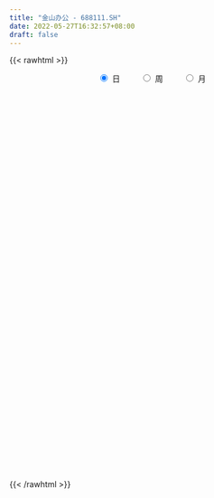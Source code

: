 ```yaml
---
title: "金山办公 - 688111.SH"
date: 2022-05-27T16:32:57+08:00
draft: false
---
```

{{< rawhtml >}}
    <div style="text-align: center">
        <label style="padding: 1rem;"><input style="margin-right: .5rem" type="radio" name="period" value="D" checked onclick="period_change(this)">日</label>
        <label style="padding: 1rem;"><input style="margin-right: .5rem" type="radio" name="period" value="W" onclick="period_change(this)">周</label>
        <label style="padding: 1rem;"><input style="margin-right: .5rem" type="radio" name="period" value="M" onclick="period_change(this)">月</label>
    </div>
    <div id="chart" style="height: 700px;"></div> 
    <script type="text/javascript">
        const D_v = [13429.8,19126.61,13803.25,16556.1,10208.04,22716.19,23505.66,15291.87,13075.2,18628.15,23245.01,15264.25,12304.57,15615.82,11984.93,20586.53,24241.53,28901.91,42460.3,29616.5,35469.53,22207.54,19782.24,21250.13,16051.28,18572.17,31884.32,21395.61,18666.05,21282.85,20013.17,27711.17,27688.59,17429.66,17035.7,17611.75,28521.31,20204.85,24873.17,22128.38,18269.69,18162.62,15265.45,15483.4,16609.66,20930.9,19648.01,38809.26,41482.04,29971.38,32008.23,43292.09,34035.85,30303.85,33491.97,26224.95,24461.0,13867.52,25016.03,15463.2,15391.61,20707.44,13097.91,14323.61,11734.02,15232.7,13716.23,16704.73,14997.06,15166.8,91347.08,55786.96,48379.52,56106.24,49953.2,37602.16,33408.56,25108.27,47202.66,24552.39,15593.96,33732.36,21250.15,19429.32,25225.72,14450.06,27296.82,29634.49,19393.09,30840.52,34089.86,26727.45,17178.53,19980.3,20963.14,20829.11,24604.06,16371.12,21012.02,14489.13,17742.19,19489.85,14338.1,16047.96,12530.02,17326.06,22618.23,18113.11,12798.15,16710.73,46110.8,29059.15,20646.76,17590.26,18637.92,14956.5,19454.44,13447.77,16461.8,14372.38,13558.51,13717.44,9917.53,11726.32,14356.82,9288.01,28246.35,17360.97,10393.05,14860.59,9421.65,13102.9,16880.59,14304.94,14191.61,22705.79,18860.69,12409.72,17066.88,32825.78,29911.46,23269.57,24558.64,15695.8,12104.71,15634.22,19593.15,12192.87,15232.07,29667.21,15563.62,15089.61,13615.42,15763.17,13725.35,16051.15,17234.07,23368.4,26298.58,26908.72,40827.15,27470.0,19452.54,15281.07,25329.96,49006.42,53817.63,18328.11,15156.49,17462.19,16554.75,23883.17,21307.47,16520.35,16993.93,16303.53,12946.59,33546.7,51844.99,37165.77,17128.2,16236.48,13455.73,10271.89,9001.88,17252.96,21053.05,15722.1,24240.18,14879.9,44206.47,35306.75,18763.85,36619.98,32653.58,30099.41,28485.38,31145.14,27459.06,20780.14,16650.2,18898.73,23913.47,25418.41,14871.28,23175.26,15268.58,13956.4,20886.17,13129.41,16453.34,17796.06,19980.6,14342.41,10524.82,14346.5,9537.0,9806.14,12996.19,14299.62,8750.46,16752.49,10854.97,11401.13,10498.99,13346.06,12899.04,13191.54,21686.66,17066.12,17119.86,16295.05,36692.54,37132.04,39779.09,23992.75,29146.5,30058.48,16563.99,12240.48,11131.54,17103.95,13007.81,15680.84,13267.17,8223.87,15200.04,11773.32,17205.67,14531.66]
const D_histogram = [0.0,0.8498470655,1.3226958711,1.2122057824,0.9409427485,2.1905630129,2.019017415,1.9988234278,1.081786435,1.4945414371,2.5018557376,2.331161884,1.3552955048,0.344901004,-0.0275508436,0.266957931,1.5854564749,2.0875079844,2.9372234775,3.0669465277,1.0052510058,-0.0774003253,-1.0797308965,-1.0843444467,-1.4354928415,-2.2222514389,-3.5136407064,-3.1816313196,-2.8356266158,-1.9195254319,-1.3002654327,0.4122393748,-0.407106593,-0.8565282288,-1.5064685719,-1.5959046372,-0.47734159,-0.7533792325,-0.2694646121,0.54200944,0.1527909134,0.3875586569,0.3547421441,0.4724604852,0.4388031056,0.175571238,-0.4547330455,-2.4441994551,-5.2729968226,-7.4678392662,-9.2559935741,-10.103324224,-8.8676982126,-7.0401036956,-4.3107164292,-2.4339937431,-1.4007586641,-0.3112207705,1.4249567202,2.8412984279,2.8533552397,2.5555458219,2.1184626893,1.5326720417,0.9362127815,-0.1357498821,-0.5385545852,-1.087227546,-0.2829857837,0.5645712472,-2.7274461585,-5.6396060682,-7.7615061593,-8.8165366016,-8.9684837615,-8.9514427252,-8.3409100584,-7.3491296261,-5.1818795296,-3.3755874161,-2.0281574712,-1.3612322048,-0.1167152243,0.4391174166,1.6454483788,2.5578187207,3.4892124081,3.3518611446,2.8831693829,3.830590907,4.4408579413,5.3999439286,5.7163174154,6.1668747306,7.1433745185,7.5635732473,6.2806724086,5.0656308652,3.6374721271,2.7401107686,2.7657089084,2.0851504577,2.4600592013,2.9936553937,3.1626491487,2.6062603947,1.6006374321,0.953316198,0.3454735907,0.5928513337,2.8418132522,4.433284825,4.6465880193,4.1256661069,3.4537206812,2.7310045614,2.875569411,2.6090201992,1.5802356481,0.9545870301,0.5747196379,0.6187056189,0.2308130687,0.2394336113,-0.4837881379,-1.0969425181,-1.7641914404,-1.9748110347,-2.3555627615,-2.0341257338,-1.8355181498,-1.9102829949,-1.6177241786,-1.5485780615,-1.9006492091,-2.4239925211,-2.8538287256,-2.9537164036,-2.5581935339,-1.1624238992,-0.5164899734,-0.604708094,-0.4392612296,-0.7126541277,-0.6193704307,-0.9700418127,-1.3659648487,-1.2461728081,-1.0813150081,-0.0377511808,0.6879230524,1.4488381546,1.856677823,1.8955093217,1.9828689561,2.0940988965,1.641134983,1.4231014974,0.1483640491,-0.7078530403,0.4319402288,1.1352773457,1.1160447237,0.6461938166,-0.2908945865,0.5137734012,1.6990314069,2.1098909837,2.3867817192,2.0185490358,1.9379650419,0.9385408347,0.0595988093,-1.071201751,-1.9598067159,-2.4522300063,-2.7616025249,-3.5525127466,-4.8010936704,-5.259783741,-5.3469792475,-4.6096571905,-3.9840407063,-3.295067347,-2.4652615756,-2.0741068763,-1.8242260141,-1.0148888305,-1.1001480641,-0.7769416664,-0.3012893585,-0.4627873376,-0.7037726968,-1.2525310329,-1.7781472513,-2.1349114979,-2.0557455305,-1.8796055752,-1.1655806439,-0.1428309818,0.5018311356,0.6844197836,1.2092147844,2.1630678984,2.3197483438,2.2278319061,1.9556727408,1.9167781636,2.017305031,1.8283993611,1.2914788384,0.5489068254,0.8229549597,1.1392350678,1.1874420482,1.2175651249,0.9617188128,0.8170354964,0.3286523616,0.4427405877,0.4574839808,0.9169051834,1.0476043454,1.3973898979,1.2982443958,1.297073736,0.9696665706,0.3904095115,-0.7681237138,-1.4030479541,-1.1740825615,-1.3459187017,0.5675304652,2.0519877189,3.2664659854,3.3324658755,3.6456743883,4.0706570344,4.3274551308,4.0612160476,3.5106488926,3.3496479505,3.3077063412,3.0628598139,2.8079824212,2.312752458,1.2989907107,0.7939079125,0.3396935073,-0.2115829016]
const D_fast = [0.0,1.0623088319,1.8658316053,2.0583929621,2.0223656153,3.8196266329,4.1528353888,4.6323472586,3.9857568745,4.7721472359,6.4049254708,6.8170220882,6.1799795852,5.2558103354,4.8764707769,5.2377190342,6.9525816969,7.9765102025,9.560531565,10.4569912471,8.6466084767,7.5446070643,6.2723437689,5.996644107,5.2866225018,3.9443010447,1.7745016006,1.3111031575,0.9482012074,1.3844210333,1.6786146743,3.4941793255,2.5730567095,1.9095030165,0.8829455304,0.3945333058,1.3937609555,0.9293785049,1.3459269723,2.2929033844,1.9418825861,2.2735399938,2.3294090171,2.5652424795,2.6412858762,2.4219468181,1.6779592732,-0.9225570001,-5.0696035732,-9.1314058334,-13.2335585348,-16.6067202407,-17.5880187824,-17.5204501894,-15.8687420303,-14.60051778,-13.917472367,-12.905739666,-10.8133229952,-8.6866566806,-7.9612610588,-7.6201840211,-7.5276514814,-7.7302741186,-8.0926801834,-9.1985803175,-9.7360236669,-10.5565035142,-9.8230081978,-8.8343083551,-12.8081873005,-17.1302487272,-21.1925253581,-24.4516899509,-26.8457580512,-29.0665776961,-30.5412725439,-31.3867745182,-30.5149943041,-29.5525990446,-28.7122084675,-28.3855912522,-27.1702530779,-26.5046410828,-24.8869480259,-23.3351230038,-21.5314262144,-20.8308121917,-20.5787116077,-18.6736423569,-16.9531608372,-14.6440888678,-12.8986360272,-10.9063600292,-8.1440166117,-5.8329245711,-5.5456573077,-5.4942911348,-6.0130818411,-6.2254155075,-5.5083901405,-5.6676609768,-4.6777374329,-3.3957273921,-2.4360713499,-2.3408950052,-2.9463586098,-3.3553507944,-3.8768250041,-3.4812344276,-0.5218191961,2.177973583,3.5529237821,4.0634183965,4.2549031411,4.2149381616,5.0783953639,5.464101202,4.8303755629,4.4433737025,4.2071862198,4.4058486054,4.0756593224,4.1441382679,3.2999694842,2.4125794744,1.3042826921,0.5999603391,-0.3696820781,-0.5567764838,-0.8170484372,-1.3693840311,-1.4812562595,-1.7992546577,-2.6264881076,-3.7558295499,-4.8991229358,-5.7374397147,-5.9814652284,-4.8763015685,-4.3594901362,-4.5988852802,-4.5432537232,-4.9948101532,-5.0563690639,-5.6495508991,-6.3869651473,-6.5787163086,-6.6841872606,-5.6500612286,-4.7524062322,-3.6292815914,-2.7572724672,-2.2445636381,-1.6614867647,-1.0267321002,-1.0694122679,-0.9316703791,-2.1693168152,-3.2024971647,-1.9547188384,-0.9675623851,-0.7077838261,-1.0160862791,-2.0258983288,-1.0927869907,0.5172288666,1.4555611894,2.3291473547,2.4655519302,2.8694591968,2.1046701983,1.2406278752,-0.1579731229,-1.5365297667,-2.6420105587,-3.6417837085,-5.3208221169,-7.7696764583,-9.5433124642,-10.9672527826,-11.3823450231,-11.7527387156,-11.887532193,-11.6740418155,-11.8014138353,-12.0075894766,-11.4519745006,-11.8122707503,-11.6832997692,-11.2829698009,-11.5601646143,-11.9770931478,-12.8389842421,-13.8091372733,-14.6996293944,-15.1343998096,-15.4281612481,-15.0055314778,-14.0184895611,-13.2483696599,-12.8946760659,-12.067577369,-10.5729572804,-9.836339749,-9.3712982103,-9.1545391903,-8.7142392266,-8.1093861015,-7.8411919311,-8.0552427442,-8.6605880509,-8.1808011766,-7.5797123016,-7.2346448092,-6.9001304512,-6.9155470601,-6.8559715024,-7.2621915469,-7.0374181738,-6.9083037854,-6.2196562871,-5.8270560386,-5.1279230116,-4.9025074149,-4.5794096406,-4.6644001634,-5.1460548447,-6.4966189984,-7.4823052272,-7.546860475,-8.0551762906,-5.9998445074,-4.0023903239,-1.9712955611,-1.0721792021,0.1524479077,1.5950948124,2.9337566915,3.6828216202,4.0099166884,4.6863277339,5.4713127099,5.9921811361,6.4392993487,6.5222574999,5.8332434304,5.5266376103,5.1573465819,4.5531744477]
const D_slow = [0.0,0.2124617664,0.5431357342,0.8461871797,1.0814228669,1.6290636201,2.1338179738,2.6335238308,2.9039704395,3.2776057988,3.9030697332,4.4858602042,4.8246840804,4.9109093314,4.9040216205,4.9707611032,5.367125222,5.8890022181,6.6233080875,7.3900447194,7.6413574709,7.6220073895,7.3520746654,7.0809885537,6.7221153433,6.1665524836,5.288142307,4.4927344771,3.7838278232,3.3039464652,2.978880107,3.0819399507,2.9801633025,2.7660312453,2.3894141023,1.990437943,1.8711025455,1.6827577374,1.6153915844,1.7508939444,1.7890916727,1.8859813369,1.974666873,2.0927819943,2.2024827707,2.2463755802,2.1326923188,1.521642455,0.2033932494,-1.6635665672,-3.9775649607,-6.5033960167,-8.7203205699,-10.4803464938,-11.5580256011,-12.1665240369,-12.5167137029,-12.5945188955,-12.2382797154,-11.5279551085,-10.8146162986,-10.1757298431,-9.6461141707,-9.2629461603,-9.0288929649,-9.0628304354,-9.1974690817,-9.4692759682,-9.5400224141,-9.3988796023,-10.080741142,-11.490642659,-13.4310191988,-15.6351533492,-17.8772742896,-20.1151349709,-22.2003624855,-24.0376448921,-25.3331147745,-26.1770116285,-26.6840509963,-27.0243590475,-27.0535378536,-26.9437584994,-26.5323964047,-25.8929417245,-25.0206386225,-24.1826733363,-23.4618809906,-22.5042332639,-21.3940187785,-20.0440327964,-18.6149534425,-17.0732347599,-15.2873911303,-13.3964978184,-11.8263297163,-10.559922,-9.6505539682,-8.9655262761,-8.274099049,-7.7528114345,-7.1377966342,-6.3893827858,-5.5987204986,-4.9471553999,-4.5469960419,-4.3086669924,-4.2222985947,-4.0740857613,-3.3636324482,-2.255311242,-1.0936642372,-0.0622477104,0.8011824599,1.4839336002,2.202825953,2.8550810028,3.2501399148,3.4887866723,3.6324665818,3.7871429865,3.8448462537,3.9047046565,3.7837576221,3.5095219925,3.0684741325,2.5747713738,1.9858806834,1.47734925,1.0184697125,0.5408989638,0.1364679191,-0.2506765962,-0.7258388985,-1.3318370288,-2.0452942102,-2.7837233111,-3.4232716945,-3.7138776693,-3.8430001627,-3.9941771862,-4.1039924936,-4.2821560255,-4.4369986332,-4.6795090864,-5.0210002985,-5.3325435006,-5.6028722526,-5.6123100478,-5.4403292847,-5.078119746,-4.6139502903,-4.1400729598,-3.6443557208,-3.1208309967,-2.7105472509,-2.3547718766,-2.3176808643,-2.4946441244,-2.3866590672,-2.1028397308,-1.8238285498,-1.6622800957,-1.7350037423,-1.606560392,-1.1818025403,-0.6543297943,-0.0576343645,0.4470028944,0.9314941549,1.1661293636,1.1810290659,0.9132286281,0.4232769492,-0.1897805524,-0.8801811836,-1.7683093703,-2.9685827879,-4.2835287231,-5.620273535,-6.7726878326,-7.7686980092,-8.592464846,-9.2087802399,-9.727306959,-10.1833634625,-10.4370856701,-10.7121226861,-10.9063581028,-10.9816804424,-11.0973772768,-11.273320451,-11.5864532092,-12.030990022,-12.5647178965,-13.0786542791,-13.5485556729,-13.8399508339,-13.8756585793,-13.7502007954,-13.5790958495,-13.2767921534,-12.7360251788,-12.1560880929,-11.5991301163,-11.1102119311,-10.6310173902,-10.1266911325,-9.6695912922,-9.3467215826,-9.2094948763,-9.0037561363,-8.7189473694,-8.4220868573,-8.1176955761,-7.8772658729,-7.6730069988,-7.5908439084,-7.4801587615,-7.3657877663,-7.1365614704,-6.8746603841,-6.5253129096,-6.2007518106,-5.8764833766,-5.634066734,-5.5364643561,-5.7284952846,-6.0792572731,-6.3727779135,-6.7092575889,-6.5673749726,-6.0543780429,-5.2377615465,-4.4046450776,-3.4932264806,-2.475562222,-1.3936984393,-0.3783944274,0.4992677958,1.3366797834,2.1636063687,2.9293213222,3.6313169275,4.209505042,4.5342527197,4.7327296978,4.8176530746,4.7647573492]
const D_data = [['2021-05-18', 371.7872, 365.8101, 362.3093, 371.7872],['2021-05-19', 363.0055, 379.1269, 362.0607, 389.1518],['2021-05-20', 379.1169, 378.918, 373.9454, 387.849],['2021-05-21', 384.1891, 373.7067, 364.9945, 387.8689],['2021-05-24', 372.9508, 371.6579, 362.0209, 374.9399],['2021-05-25', 371.6579, 394.8306, 371.6579, 396.6904],['2021-05-26', 394.8207, 381.9016, 375.6062, 398.769],['2021-05-27', 378.5003, 385.2333, 374.9399, 392.6923],['2021-05-28', 383.8808, 373.0801, 368.8533, 390.2955],['2021-05-31', 375.5664, 389.8579, 374.9399, 389.8579],['2021-06-01', 391.847, 403.2842, 387.8689, 407.7397],['2021-06-02', 403.2842, 393.3289, 391.0514, 404.766],['2021-06-03', 393.3289, 382.2696, 379.9126, 396.3323],['2021-06-04', 378.4407, 377.824, 374.0448, 387.4511],['2021-06-07', 380.8872, 382.8962, 374.562, 386.755],['2021-06-08', 384.0101, 391.847, 379.0672, 397.7148],['2021-06-09', 390.6635, 410.5443, 389.3607, 412.7024],['2021-06-10', 407.9585, 407.5308, 400.8078, 419.694],['2021-06-11', 410.2558, 418.4707, 402.7869, 435.6066],['2021-06-15', 421.9814, 415.5169, 412.2748, 432.9213],['2021-06-16', 417.6651, 385.5118, 377.9334, 417.7049],['2021-06-17', 386.208, 390.7132, 380.8872, 391.7277],['2021-06-18', 390.017, 386.6655, 373.9454, 394.8604],['2021-06-21', 381.9016, 396.6009, 374.1443, 397.6153],['2021-06-22', 396.606, 391.2647, 389.9592, 407.4582],['2021-06-23', 397.9015, 382.1664, 378.1903, 397.9015],['2021-06-24', 383.3224, 368.7134, 359.7447, 387.4281],['2021-06-25', 368.3148, 384.4684, 364.9266, 384.6577],['2021-06-28', 386.4913, 384.6577, 378.1803, 393.4471],['2021-06-29', 385.6443, 393.8257, 379.8445, 396.0779],['2021-06-30', 391.6433, 393.4271, 387.6473, 402.9937],['2021-07-01', 393.4271, 413.5369, 391.6334, 417.533],['2021-07-02', 406.5812, 384.6577, 382.6647, 412.5305],['2021-07-05', 380.6716, 385.7539, 379.8545, 389.6403],['2021-07-06', 386.7504, 379.6751, 373.9252, 390.6369],['2021-07-07', 379.6751, 383.7609, 372.2311, 391.6334],['2021-07-08', 385.6542, 401.1402, 381.7678, 408.1757],['2021-07-09', 400.7615, 385.7041, 378.6985, 401.1402],['2021-07-12', 388.6438, 395.6195, 380.8809, 396.5562],['2021-07-13', 395.8188, 403.5917, 392.6299, 406.1726],['2021-07-14', 398.8283, 390.2183, 390.2183, 408.4646],['2021-07-15', 388.6438, 398.1008, 388.5342, 403.5717],['2021-07-16', 400.4925, 395.8686, 392.1815, 407.4582],['2021-07-19', 393.1282, 398.609, 384.6577, 402.4457],['2021-07-20', 395.6195, 397.6125, 394.6329, 402.2762],['2021-07-21', 398.4297, 394.4934, 389.6603, 399.6554],['2021-07-22', 392.2313, 387.6672, 386.5312, 398.1108],['2021-07-23', 390.6269, 362.6146, 351.7924, 393.3474],['2021-07-26', 359.7447, 336.0374, 327.7364, 360.7412],['2021-07-27', 332.8485, 325.1255, 319.8838, 338.6981],['2021-07-28', 323.2919, 312.2903, 303.9394, 328.7229],['2021-07-29', 320.8803, 308.4038, 304.5273, 330.8455],['2021-07-30', 307.9554, 326.8594, 305.4242, 334.2735],['2021-08-02', 327.5869, 334.8316, 310.367, 340.8107],['2021-08-03', 331.5032, 352.3704, 326.8694, 354.6425],['2021-08-04', 357.7416, 349.7794, 339.8142, 358.6186],['2021-08-05', 347.6867, 343.8003, 338.8177, 352.5996],['2021-08-06', 342.4251, 347.7864, 338.9871, 351.7725],['2021-08-09', 345.0061, 362.236, 344.7968, 367.5973],['2021-08-10', 362.0566, 366.8, 360.3326, 370.1882],['2021-08-11', 370.6267, 353.7655, 352.769, 370.6865],['2021-08-12', 356.2568, 349.7794, 346.7899, 364.7273],['2021-08-13', 349.8592, 346.5009, 337.0738, 353.7556],['2021-08-16', 346.7899, 341.9767, 334.134, 346.7899],['2021-08-17', 344.2786, 338.3194, 337.8212, 350.0884],['2021-08-18', 340.6314, 326.8594, 319.9734, 340.6314],['2021-08-19', 328.8325, 329.6696, 323.9695, 335.3598],['2021-08-20', 328.6332, 323.2719, 319.0267, 335.7285],['2021-08-23', 324.9062, 339.017, 323.8798, 341.8172],['2021-08-24', 342.0365, 342.8038, 331.2242, 342.8038],['2021-08-25', 327.537, 282.0159, 274.3526, 327.537],['2021-08-26', 279.5844, 265.0352, 262.0456, 280.9994],['2021-08-27', 267.0681, 254.1133, 253.7744, 268.0646],['2021-08-30', 257.1128, 250.1272, 244.148, 258.8667],['2021-08-31', 250.1272, 248.6324, 241.4176, 253.8043],['2021-09-01', 249.1307, 240.4709, 236.1759, 249.1307],['2021-09-02', 240.9492, 239.6438, 236.3752, 245.4037],['2021-09-03', 240.4111, 239.1654, 236.9631, 242.7031],['2021-09-06', 240.1619, 253.914, 239.863, 256.6046],['2021-09-07', 253.1068, 253.0569, 246.151, 255.1098],['2021-09-08', 251.1237, 249.9179, 248.1441, 252.1999],['2021-09-09', 249.33, 241.6567, 236.4848, 252.4989],['2021-09-10', 240.1619, 249.6289, 238.1789, 250.3165],['2021-09-13', 248.1341, 242.155, 241.866, 250.5158],['2021-09-14', 242.3144, 252.1103, 242.3144, 256.1063],['2021-09-15', 252.1103, 252.1202, 245.2044, 253.7744],['2021-09-16', 251.7814, 256.1561, 246.0215, 256.1561],['2021-09-17', 253.1167, 244.148, 240.1619, 254.6115],['2021-09-22', 240.1619, 237.4514, 236.1858, 248.3334],['2021-09-23', 238.2486, 255.917, 238.1689, 256.2458],['2021-09-24', 256.9035, 256.1063, 251.5422, 267.4268],['2021-09-27', 259.5941, 265.7327, 256.1761, 266.0616],['2021-09-28', 262.1054, 262.8428, 255.6878, 266.0616],['2021-09-29', 259.5642, 268.8319, 257.8203, 272.4393],['2021-09-30', 266.8887, 282.3348, 266.8887, 284.5072],['2021-10-08', 282.3049, 283.0124, 274.811, 288.872],['2021-10-11', 278.9466, 263.082, 260.202, 281.9162],['2021-10-12', 261.2982, 260.1123, 256.2956, 263.7596],['2021-10-13', 260.0924, 252.3195, 244.2477, 262.0456],['2021-10-14', 252.3195, 253.894, 250.1471, 257.3719],['2021-10-15', 256.5747, 264.0785, 251.1237, 274.0338],['2021-10-18', 268.0646, 254.2528, 247.1974, 268.0646],['2021-10-19', 255.0998, 267.4168, 252.1401, 268.2838],['2021-10-20', 271.0541, 273.097, 267.098, 277.5315],['2021-10-21', 270.227, 272.0507, 264.0785, 273.5355],['2021-10-22', 265.075, 263.4706, 259.2653, 268.2838],['2021-10-25', 263.1318, 254.6115, 249.7983, 265.8722],['2021-10-26', 254.6115, 255.0101, 248.1341, 255.0101],['2021-10-27', 252.1103, 252.0106, 248.463, 255.1795],['2021-10-28', 249.9279, 261.5374, 248.2238, 263.9589],['2021-10-29', 269.0611, 294.2532, 269.0611, 297.6414],['2021-11-01', 297.2527, 298.9568, 287.2277, 301.9463],['2021-11-02', 296.9637, 289.9881, 287.2775, 301.1691],['2021-11-03', 289.9881, 283.3911, 282.0757, 293.7549],['2021-11-04', 285.0254, 281.3582, 279.3253, 287.8754],['2021-11-05', 281.3482, 279.5844, 277.8704, 285.4838],['2021-11-08', 281.5176, 291.4031, 274.6217, 292.1904],['2021-11-09', 289.9881, 288.4833, 285.1848, 297.452],['2021-11-10', 289.9881, 277.5315, 274.8509, 289.9881],['2021-11-11', 276.1862, 279.5943, 274.8908, 281.976],['2021-11-12', 279.3851, 281.0692, 277.8305, 284.8859],['2021-11-15', 282.5739, 286.4803, 282.265, 293.456],['2021-11-16', 286.1515, 281.0194, 279.6242, 289.6094],['2021-11-17', 280.1424, 285.703, 280.0727, 288.7624],['2021-11-18', 284.8261, 275.0402, 274.1733, 289.9881],['2021-11-19', 275.0402, 272.6785, 272.3696, 277.9302],['2021-11-22', 274.0437, 267.8453, 262.6535, 275.0402],['2021-11-23', 266.8688, 270.0875, 263.1816, 270.1075],['2021-11-24', 269.0611, 264.9355, 264.5469, 270.6456],['2021-11-25', 265.2544, 272.0606, 263.0919, 274.4822],['2021-11-26', 271.5225, 270.5559, 266.5698, 272.3197],['2021-11-29', 266.7193, 266.0715, 262.4342, 269.8484],['2021-11-30', 265.1747, 269.8982, 265.1747, 269.958],['2021-12-01', 267.0681, 266.799, 264.0885, 272.0507],['2021-12-02', 264.806, 259.2952, 259.2952, 268.0347],['2021-12-03', 258.6973, 252.8875, 251.6917, 260.5707],['2021-12-06', 252.6982, 249.1107, 245.2442, 253.1167],['2021-12-07', 251.612, 249.1307, 246.5098, 252.1103],['2021-12-08', 250.1272, 253.4855, 247.2074, 254.4421],['2021-12-09', 253.037, 268.8817, 251.6519, 270.9445],['2021-12-10', 266.1612, 263.8094, 259.1856, 267.8952],['2021-12-13', 260.6704, 255.1098, 254.6713, 266.5499],['2021-12-14', 256.7939, 257.5014, 254.6115, 264.4472],['2021-12-15', 256.0565, 250.6454, 250.1272, 258.0994],['2021-12-16', 250.8048, 253.5951, 250.8048, 256.9135],['2021-12-17', 252.6484, 246.0414, 245.583, 254.9802],['2021-12-20', 238.1689, 241.8162, 236.1759, 248.9114],['2021-12-21', 241.8162, 245.7425, 239.6637, 247.8451],['2021-12-22', 245.7425, 245.3638, 243.1017, 248.2437],['2021-12-23', 247.7156, 258.4083, 245.6528, 265.1647],['2021-12-24', 258.4083, 258.6973, 251.4326, 260.8697],['2021-12-27', 255.6678, 263.2813, 255.2094, 264.5768],['2021-12-28', 263.5603, 262.6634, 257.7007, 264.9554],['2021-12-29', 261.936, 260.1323, 258.209, 264.7561],['2021-12-30', 259.6539, 262.0854, 258.3983, 264.5768],['2021-12-31', 262.9624, 264.0785, 257.3719, 266.8688],['2022-01-04', 262.0854, 257.1626, 256.9832, 266.8688],['2022-01-05', 256.0366, 259.1557, 255.1596, 269.0412],['2022-01-06', 258.0994, 242.155, 241.0389, 259.1457],['2022-01-07', 243.3708, 241.0489, 239.7733, 246.4699],['2022-01-10', 242.155, 266.3805, 242.155, 270.536],['2022-01-11', 268.9714, 266.221, 262.0954, 278.0298],['2022-01-12', 264.1881, 259.644, 258.9065, 268.7123],['2022-01-13', 260.0924, 253.1267, 253.1267, 263.4905],['2022-01-14', 253.5951, 243.3508, 240.1619, 253.5951],['2022-01-17', 246.1012, 264.6764, 238.0991, 264.7063],['2022-01-18', 260.0924, 275.5385, 257.9798, 287.1978],['2022-01-19', 274.0437, 271.5624, 269.1707, 280.4713],['2022-01-20', 272.9176, 273.5056, 265.075, 277.0233],['2022-01-21', 272.3496, 266.9684, 265.075, 278.0298],['2022-01-24', 264.4671, 271.0442, 260.8896, 271.2036],['2022-01-25', 270.0178, 257.9, 256.6644, 274.9406],['2022-01-26', 260.9095, 254.8806, 248.1441, 262.8727],['2022-01-27', 252.2199, 246.0115, 244.8057, 255.2692],['2022-01-28', 246.2806, 242.444, 241.2083, 250.1272],['2022-02-07', 245.6428, 241.9059, 238.4579, 248.0145],['2022-02-08', 240.9492, 239.853, 238.2387, 243.7494],['2022-02-09', 241.1086, 228.104, 225.8917, 242.9522],['2022-02-10', 226.4299, 213.1363, 207.5757, 227.2072],['2022-02-11', 210.8642, 213.8438, 208.1736, 216.5344],['2022-02-14', 211.9803, 212.05, 206.2901, 219.1851],['2022-02-15', 213.5947, 219.2649, 212.07, 221.9057],['2022-02-16', 221.2181, 217.0725, 215.6874, 221.228],['2022-02-17', 218.2385, 217.3416, 215.9464, 219.235],['2022-02-18', 217.0127, 219.6435, 216.3251, 220.7796],['2022-02-21', 220.2315, 214.2823, 212.6181, 224.7557],['2022-02-22', 212.3291, 211.2628, 208.4327, 214.2424],['2022-02-23', 210.2762, 218.5374, 210.2762, 221.4871],['2022-02-24', 217.2419, 206.9279, 203.2906, 218.5374],['2022-02-25', 208.0141, 210.3958, 208.0141, 212.1397],['2022-02-28', 209.2697, 212.4785, 201.0983, 218.0391],['2022-03-01', 209.4292, 203.46, 201.5367, 213.216],['2022-03-02', 202.045, 199.3045, 197.8895, 202.0549],['2022-03-03', 199.733, 190.8839, 190.4454, 200.7594],['2022-03-04', 188.9108, 185.3532, 184.6058, 190.8839],['2022-03-07', 184.3866, 181.7458, 175.388, 184.3866],['2022-03-08', 181.3671, 182.9416, 180.4005, 187.9342],['2022-03-09', 182.9416, 181.3671, 176.534, 185.7917],['2022-03-10', 185.5525, 187.3462, 184.3567, 189.2097],['2022-03-11', 184.4563, 193.425, 181.8853, 194.3219],['2022-03-14', 195.6772, 191.3822, 189.8675, 196.315],['2022-03-15', 186.1504, 186.3597, 184.4663, 194.3219],['2022-03-16', 186.5191, 191.4121, 184.6756, 192.3289],['2022-03-17', 196.315, 200.301, 194.3219, 205.2737],['2022-03-18', 197.8097, 193.3453, 191.3423, 199.2647],['2022-03-21', 192.8271, 190.5351, 188.841, 194.8202],['2022-03-22', 189.7479, 187.3462, 186.0508, 190.8341],['2022-03-23', 188.841, 189.429, 184.7055, 189.6781],['2022-03-24', 186.9377, 191.442, 185.1041, 195.4181],['2022-03-25', 190.8241, 187.705, 186.6487, 196.305],['2022-03-28', 183.9481, 181.2675, 180.0118, 186.6686],['2022-03-29', 181.6661, 174.6306, 173.9032, 183.7089],['2022-03-30', 175.388, 185.3532, 175.388, 186.5092],['2022-03-31', 185.3532, 187.0074, 182.8619, 188.3428],['2022-04-01', 185.3731, 184.3467, 182.0647, 186.1903],['2022-04-06', 184.3467, 184.1175, 183.2406, 188.0239],['2022-04-07', 183.3901, 179.6531, 179.4837, 185.6621],['2022-04-08', 179.0452, 179.5634, 178.537, 181.965],['2022-04-11', 178.3178, 172.9066, 171.4019, 180.9685],['2022-04-12', 171.8404, 178.6765, 169.9071, 179.0552],['2022-04-13', 177.3312, 177.0821, 174.4014, 180.3706],['2022-04-14', 176.4842, 183.4598, 176.4842, 188.841],['2022-04-15', 181.8654, 180.7293, 178.7562, 183.3103],['2022-04-18', 179.3741, 184.8051, 177.6501, 185.4529],['2022-04-19', 184.257, 180.0318, 178.3875, 184.8051],['2022-04-20', 179.1449, 181.1678, 179.1449, 184.0079],['2022-04-21', 179.4339, 176.2749, 173.3949, 181.2675],['2022-04-22', 174.3915, 170.4054, 169.4088, 175.3182],['2022-04-25', 168.0635, 157.4705, 156.4839, 168.0635],['2022-04-26', 157.9987, 157.4506, 156.6534, 162.3335],['2022-04-27', 155.308, 165.2533, 154.461, 168.9106],['2022-04-28', 163.4297, 158.4371, 156.2547, 165.4228],['2022-04-29', 157.6499, 188.0438, 157.6, 190.1265],['2022-05-05', 183.0413, 192.0399, 183.0413, 201.9951],['2022-05-06', 184.6855, 197.3115, 184.6855, 216.2454],['2022-05-09', 192.3289, 188.3527, 185.8515, 196.2751],['2022-05-10', 185.3532, 194.7205, 184.3467, 198.8063],['2022-05-11', 194.7205, 200.7993, 191.1829, 210.5752],['2022-05-12', 199.5038, 203.6394, 197.5108, 207.2767],['2022-05-13', 203.6394, 200.301, 199.2049, 207.2767],['2022-05-16', 200.3409, 197.5706, 195.717, 205.1441],['2022-05-17', 195.6473, 203.4102, 194.8301, 206.6389],['2022-05-18', 205.2837, 207.2767, 204.0878, 209.0206],['2022-05-19', 203.3105, 206.8781, 202.1745, 206.8781],['2022-05-20', 209.0704, 208.2234, 204.2871, 211.0137],['2022-05-23', 208.7715, 205.7919, 205.7919, 210.1567],['2022-05-24', 204.7954, 197.2716, 196.315, 206.2802],['2022-05-25', 199.743, 201.0285, 197.8297, 206.041],['2022-05-26', 199.5, 200.2, 191.99, 203.43],['2022-05-27', 203.47, 196.99, 194.05, 203.47]]
const W_v = [803755.6799999999,169805.51,113884.14,145518.24,116538.21,90003.76,123000.91,145297.16,144200.31,109128.72,230649.45,211472.8,140391.45,139498.41,141132.46,138344.03,109530.31,99387.88,71442.25,57897.26,63311.92,50519.29,45162.03,36736.55,68866.65,76913.79,51520.06,68365.49,64440.6,59027.77,53142.44,85657.9,96187.37,129075.35,101725.4,69527.2,76629.25,78579.28,81403.1,96190.13,112810.15,88208.85,82523.91,76355.59,56130.01,24390.66,65580.85,60887.51,82393.71,63458.54,104577.65,89974.12,59080.21,88025.54,98542.17,98200.17,84396.91,79493.18,135814.09,107809.57,104258.21,115620.99,93035.12,86246.57,42169.66,123350.56,109800.2,119530.99,100887.46,82903.0,61629.79,39632.94,56748.89,65583.52,89926.86,35986.34,83193.64,88520.77,84796.96,85057.8,128175.2,107075.81,109153.51,115361.83,100803.27,98699.31,111481.23,180789.59,128349.29,89676.19,71711.29,225677.42,202178.43,142331.52,116036.41,84323.47,84849.42,20829.11,94218.52,79731.99,116351.02,100890.59,77294.9,59006.12,80282.61,81185.83,111074.53,91262.94,92248.92,74244.7,93809.77,128360.72,153770.84,95259.67,151807.58,66094.18,93148.19,167550.63,137969.13,99752.09,86415.82,79097.23,33689.64,63653.73,61336.76,108860.23,76911.13,112002.2,70191.31,66934.56]
const W_histogram = [0.0,0.1914849003,0.326390678,1.4521639605,2.9229884438,3.3476133344,2.677648427,2.4900277932,3.9061704004,4.3276304798,8.4686672943,8.8396717172,9.1287368097,9.2239599655,9.3974011835,7.3416289952,5.8146186178,5.4993117574,4.5753795141,2.3651363459,1.9807724991,1.6557481606,2.0640621161,2.7740238157,2.1978143169,2.0155565551,1.2044839777,-0.0922243581,-1.2003508534,-0.6093665421,2.0128195907,3.0089877184,8.005702385,7.7625796921,9.1618163572,9.8231826265,9.3950579199,6.8240304029,3.6015862013,-1.3269442859,-5.2863064154,-8.1596547927,-8.0435493824,-9.5531986923,-8.8690506579,-7.0489292548,-6.6747610976,-8.5758646192,-7.800558491,-6.3873629695,-8.0922942876,-7.7391806286,-7.2514957214,-4.7958549483,-4.022889092,-1.5712272305,0.6353903138,4.3497029441,5.594758948,6.9125437969,12.0912372202,9.6432846537,7.7722345995,6.0448356164,2.9311642358,-3.4209154224,-7.8442491634,-10.4458856907,-13.1063049883,-12.3490780477,-11.3932825056,-11.6585797259,-12.0153451944,-9.8357013576,-5.0721813907,-3.3383786706,-2.147346382,-0.0275525319,1.2488647333,2.26964434,5.3627441032,4.9566548164,4.2568520482,3.5522324236,2.9281328752,2.9624401136,0.6300062916,-3.2246415931,-4.2066415559,-4.7446054635,-6.3656242076,-11.4971154866,-15.0740972093,-15.8331780665,-15.7677083234,-14.0399914709,-10.4182892987,-7.4061827911,-6.1687385617,-4.9249048286,-1.7277768676,-0.3706248692,0.7938514351,1.144477888,1.3640256048,0.4947011268,0.8119027074,0.0233947202,0.5247131896,1.3427396648,0.5002190243,0.2765229968,1.8121086882,1.293440005,-0.748662099,-1.4415447846,-2.2094451645,-3.9870684209,-4.182009484,-3.8854149185,-3.6422921756,-3.2914960018,-2.9750397082,-2.3102513853,-2.1899712606,-0.62780356,1.2234522995,2.7554085732,4.3154523933,4.579006675]
const W_fast = [0.0,0.2393561254,0.4558595726,1.9446738452,4.1462454395,5.4077736636,5.407220863,5.8421071774,8.2347923848,9.7381600841,15.9963637222,18.5772860744,21.1485353694,23.5497485165,26.0725400304,25.8521750909,25.778819368,26.8383404469,27.0582530821,25.4392940004,25.5501232783,25.6390359801,26.5633654645,27.966833118,27.9400771985,28.2617085755,27.7517569925,26.4319925672,25.0237783586,25.4624210343,28.5878120648,30.3362271221,37.334367385,39.0318896151,42.7215803695,45.8387422954,47.7593820688,46.8943621525,44.5723145013,39.3120479426,34.0311092093,29.1178471338,27.2230651984,23.3251162155,21.7920015854,21.8498906748,20.5553685576,16.5102988811,15.3354653867,15.1518201658,11.4238152758,9.8421337776,8.5169447545,9.7736217905,9.5408653738,11.5997204276,13.9651855504,18.7669239167,21.4106696576,24.4565904557,32.658093184,32.6209617811,32.6929703767,32.4767802977,30.0958999761,22.8885914622,16.5041954304,11.2910874804,5.3540919357,3.0240493644,1.1315242801,-2.0484178717,-5.4090196388,-5.6883011414,-2.1928265221,-1.2936184697,-0.6394227766,1.4734829405,3.0621163891,4.6503070808,9.0840928697,9.917167287,10.2815775309,10.4650160122,10.5729496826,11.3478669494,9.1729347003,4.5121264174,2.4784660656,0.7543507921,-2.4580740039,-10.4638441545,-17.8093501796,-22.5267255533,-26.4031828911,-28.1854639063,-27.1683340589,-26.007773249,-26.31251366,-26.2999061341,-23.53472239,-22.2702266089,-20.9072874458,-20.2705415209,-19.7099874028,-20.4556365992,-19.9354593417,-20.7181186489,-20.0856218821,-18.9319104907,-19.6493763751,-19.8039416534,-17.8153287899,-18.0106374719,-20.2399051006,-21.2931739824,-22.6134356534,-25.387826015,-26.6282694492,-27.3030286133,-27.9704789143,-28.4425567409,-28.8698603744,-28.7826348978,-29.2098475882,-27.8046307777,-25.6475118432,-23.4267034263,-20.7877965078,-19.3794905574]
const W_slow = [0.0,0.0478712251,0.1294688946,0.4925098847,1.2232569957,2.0601603292,2.729572436,3.3520793843,4.3286219844,5.4105296043,7.5276964279,9.7376143572,12.0197985596,14.325788551,16.6751388469,18.5105460957,19.9642007501,21.3390286895,22.482873568,23.0741576545,23.5693507793,23.9832878194,24.4993033484,25.1928093024,25.7422628816,26.2461520204,26.5472730148,26.5242169253,26.2241292119,26.0717875764,26.5749924741,27.3272394037,29.328665,31.269309923,33.5597640123,36.0155596689,38.3643241489,40.0703317496,40.9707282999,40.6389922285,39.3174156246,37.2775019265,35.2666145809,32.8783149078,30.6610522433,28.8988199296,27.2301296552,25.0861635004,23.1360238776,21.5391831353,19.5161095634,17.5813144062,15.7684404759,14.5694767388,13.5637544658,13.1709476582,13.3297952366,14.4172209726,15.8159107096,17.5440466588,20.5668559639,22.9776771273,24.9207357772,26.4319446813,27.1647357403,26.3095068846,24.3484445938,21.7369731711,18.460396924,15.3731274121,12.5248067857,9.6101618542,6.6063255556,4.1474002162,2.8793548686,2.0447602009,1.5079236054,1.5010354724,1.8132516557,2.3806627407,3.7213487665,4.9605124706,6.0247254827,6.9127835886,7.6448168074,8.3854268358,8.5429284087,7.7367680104,6.6851076215,5.4989562556,3.9075502037,1.0332713321,-2.7352529703,-6.6935474869,-10.6354745677,-14.1454724354,-16.7500447601,-18.6015904579,-20.1437750983,-21.3750013055,-21.8069455224,-21.8996017397,-21.7011388809,-21.4150194089,-21.0740130077,-20.950337726,-20.7473620491,-20.7415133691,-20.6103350717,-20.2746501555,-20.1495953994,-20.0804646502,-19.6274374782,-19.3040774769,-19.4912430017,-19.8516291978,-20.4039904889,-21.4007575941,-22.4462599652,-23.4176136948,-24.3281867387,-25.1510607391,-25.8948206662,-26.4723835125,-27.0198763276,-27.1768272177,-26.8709641428,-26.1821119995,-25.1032489011,-23.9584972324]
const W_data = [['2019-11-22', 139.0959, 132.618, 124.1927, 148.0378],['2019-11-29', 133.4029, 135.6185, 127.1734, 139.0959],['2019-12-06', 135.1217, 136.0159, 131.9722, 141.083],['2019-12-13', 132.2404, 152.618, 132.2404, 163.9344],['2019-12-20', 152.7968, 165.8718, 150.9488, 173.8698],['2019-12-27', 161.9672, 160.6557, 151.0184, 165.9016],['2020-01-03', 160.1788, 149.0313, 147.9185, 164.3915],['2020-01-10', 149.5281, 155.2608, 146.0705, 161.5698],['2020-01-17', 155.3602, 181.8182, 152.6279, 186.7859],['2020-01-23', 182.8117, 178.3408, 165.9414, 190.3229],['2020-02-07', 161.9473, 243.4178, 161.9473, 244.4113],['2020-02-14', 238.4401, 216.5922, 208.6438, 238.4501],['2020-02-21', 215.5986, 226.1302, 212.608, 241.9275],['2020-02-28', 225.6334, 233.999, 211.6244, 248.2365],['2020-03-06', 235.4694, 245.4049, 223.7457, 290.1143],['2020-03-13', 236.463, 221.5897, 199.7019, 250.0745],['2020-03-20', 219.6225, 226.5276, 202.454, 235.1515],['2020-03-27', 220.9538, 244.2126, 203.1793, 258.5196],['2020-04-03', 238.5494, 240.3974, 217.0889, 245.4545],['2020-04-10', 245.8619, 221.8082, 217.1585, 252.7173],['2020-04-17', 219.5728, 242.7322, 214.4163, 245.7824],['2020-04-24', 243.2787, 246.4083, 238.9468, 256.3338],['2020-04-30', 238.4501, 260.7849, 219.5231, 264.2027],['2020-05-08', 259.3145, 273.0949, 258.3209, 283.1694],['2020-05-15', 275.2111, 262.9707, 251.8231, 289.697],['2020-05-22', 261.3015, 271.2568, 248.8823, 292.5981],['2020-05-29', 269.4287, 265.7427, 256.3338, 276.9101],['2020-06-05', 268.2563, 258.1715, 254.6011, 283.4675],['2020-06-12', 259.5738, 257.2565, 250.1953, 265.4415],['2020-06-19', 258.5792, 280.1607, 254.6011, 280.1607],['2020-06-24', 283.9896, 318.6691, 283.9896, 338.9178],['2020-07-03', 316.7596, 313.9749, 302.6073, 341.5434],['2020-07-10', 310.2752, 388.8634, 307.043, 413.2792],['2020-07-17', 386.2577, 346.7448, 342.0108, 433.6175],['2020-07-24', 353.0701, 381.9016, 320.2404, 396.3224],['2020-07-31', 382.3989, 390.8425, 348.7637, 393.8361],['2020-08-07', 395.855, 390.8525, 370.9617, 433.6175],['2020-08-14', 396.7401, 367.9682, 350.3649, 421.2654],['2020-08-21', 364.4973, 354.0546, 344.1093, 389.8679],['2020-08-28', 360.897, 317.2867, 312.1648, 361.5137],['2020-09-04', 321.235, 308.3657, 304.129, 348.0974],['2020-09-11', 308.306, 303.5024, 289.4098, 321.9311],['2020-09-18', 310.4642, 332.1649, 310.4642, 336.153],['2020-09-25', 333.2589, 305.7998, 300.3497, 335.1585],['2020-09-30', 306.3169, 328.1967, 301.5432, 333.7164],['2020-10-09', 337.1475, 347.0929, 331.1803, 347.9482],['2020-10-16', 349.082, 333.418, 333.418, 356.0437],['2020-10-23', 335.8348, 298.3607, 295.377, 339.3256],['2020-10-30', 293.388, 325.7203, 282.5376, 335.3077],['2020-11-06', 323.7213, 337.1475, 309.5193, 346.9736],['2020-11-13', 338.1023, 294.3825, 285.4317, 338.1023],['2020-11-20', 305.4119, 312.8013, 293.388, 335.0192],['2020-11-27', 312.8113, 313.1295, 300.3497, 325.1932],['2020-12-04', 312.0554, 343.1148, 308.8331, 348.0874],['2020-12-11', 346.0984, 329.2509, 322.2295, 361.5932],['2020-12-18', 332.1749, 358.7091, 325.2131, 371.9563],['2020-12-25', 357.3167, 369.7981, 354.0646, 386.4666],['2020-12-31', 369.7981, 408.7541, 356.0437, 413.5279],['2021-01-08', 408.953, 397.4164, 381.2254, 432.9213],['2021-01-15', 396.8097, 412.6925, 382.6475, 417.7049],['2021-01-22', 413.0306, 489.0827, 406.0689, 490.306],['2021-01-29', 487.3224, 412.7322, 403.7814, 518.153],['2021-02-05', 413.7268, 418.6597, 408.7541, 456.3725],['2021-02-10', 417.7049, 419.9128, 390.8525, 429.8383],['2021-02-19', 424.6667, 396.8296, 385.6411, 430.6339],['2021-02-26', 394.8306, 334.1639, 333.2191, 398.3115],['2021-03-05', 340.0715, 328.1868, 310.5139, 342.4186],['2021-03-12', 329.3603, 327.8984, 292.3934, 333.3683],['2021-03-19', 323.4826, 306.2871, 284.9344, 323.4826],['2021-03-26', 303.8306, 336.153, 293.388, 337.5056],['2021-04-02', 339.1366, 335.7452, 318.2514, 339.1366],['2021-04-09', 335.7452, 314.6313, 314.3329, 338.6791],['2021-04-16', 313.2787, 303.4427, 295.5461, 318.0425],['2021-04-23', 301.573, 332.1749, 301.3443, 337.058],['2021-04-30', 331.1903, 377.9235, 313.8754, 382.8962],['2021-05-07', 372.9508, 354.5519, 354.5121, 381.6729],['2021-05-14', 353.0601, 353.7364, 335.0988, 355.0193],['2021-05-21', 354.0546, 373.7067, 351.5683, 389.1518],['2021-05-28', 372.9508, 373.0801, 362.0209, 398.769],['2021-06-04', 375.5664, 377.824, 374.0448, 407.7397],['2021-06-11', 380.8872, 418.4707, 374.562, 435.6066],['2021-06-18', 421.9814, 386.6655, 373.9454, 432.9213],['2021-06-25', 381.9016, 384.4684, 359.7447, 407.4582],['2021-07-02', 386.4913, 384.6577, 378.1803, 417.533],['2021-07-09', 380.6716, 385.7041, 372.2311, 408.1757],['2021-07-16', 388.6438, 395.8686, 380.8809, 408.4646],['2021-07-23', 393.1282, 362.6146, 351.7924, 402.4457],['2021-07-30', 359.7447, 326.8594, 303.9394, 360.7412],['2021-08-06', 327.5869, 347.7864, 310.367, 358.6186],['2021-08-13', 345.0061, 346.5009, 337.0738, 370.6865],['2021-08-20', 346.7899, 323.2719, 319.0267, 350.0884],['2021-08-27', 324.9062, 254.1133, 253.7744, 342.8038],['2021-09-03', 257.1128, 239.1654, 236.1759, 258.8667],['2021-09-10', 240.1619, 249.6289, 236.4848, 256.6046],['2021-09-17', 248.1341, 244.148, 240.1619, 256.1561],['2021-09-24', 240.1619, 256.1063, 236.1858, 267.4268],['2021-09-30', 259.5941, 282.3348, 255.6878, 284.5072],['2021-10-08', 282.3049, 283.0124, 274.811, 288.872],['2021-10-15', 278.9466, 264.0785, 244.2477, 281.9162],['2021-10-22', 268.0646, 263.4706, 247.1974, 277.5315],['2021-10-29', 263.1318, 294.2532, 248.1341, 297.6414],['2021-11-05', 297.2527, 279.5844, 277.8704, 301.9463],['2021-11-12', 281.5176, 281.0692, 274.6217, 297.452],['2021-11-19', 282.5739, 272.6785, 272.3696, 293.456],['2021-11-26', 274.0437, 270.5559, 262.6535, 275.0402],['2021-12-03', 266.7193, 252.8875, 251.6917, 272.0507],['2021-12-10', 252.6982, 263.8094, 245.2442, 270.9445],['2021-12-17', 260.6704, 246.0414, 245.583, 266.5499],['2021-12-24', 238.1689, 258.6973, 236.1759, 265.1647],['2021-12-31', 255.6678, 264.0785, 255.2094, 266.8688],['2022-01-07', 262.0854, 241.0489, 239.7733, 269.0412],['2022-01-14', 242.155, 243.3508, 240.1619, 278.0298],['2022-01-21', 246.1012, 266.9684, 238.0991, 287.1978],['2022-01-28', 264.4671, 242.444, 241.2083, 274.9406],['2022-02-11', 245.6428, 213.8438, 207.5757, 248.0145],['2022-02-18', 211.9803, 219.6435, 206.2901, 221.9057],['2022-02-25', 220.2315, 210.3958, 203.2906, 224.7557],['2022-03-04', 209.2697, 185.3532, 184.6058, 218.0391],['2022-03-11', 184.3866, 193.425, 175.388, 194.3219],['2022-03-18', 195.6772, 193.3453, 184.4663, 205.2737],['2022-03-25', 192.8271, 187.705, 184.7055, 196.305],['2022-04-01', 183.9481, 184.3467, 173.9032, 188.3428],['2022-04-08', 184.3467, 179.5634, 178.537, 188.0239],['2022-04-15', 178.3178, 180.7293, 169.9071, 188.841],['2022-04-22', 179.3741, 170.4054, 169.4088, 185.4529],['2022-04-29', 168.0635, 188.0438, 154.461, 190.1265],['2022-05-06', 183.0413, 197.3115, 183.0413, 216.2454],['2022-05-13', 192.3289, 200.301, 184.3467, 210.5752],['2022-05-20', 200.3409, 208.2234, 194.8301, 211.0137],['2022-05-27', 208.7715, 196.99, 191.99, 210.1567]]
const M_v = [973561.1900000001,516530.4300000001,471041.02,722012.11,522272.47,254454.96,234037.05,276053.31,451096.21,356487.76,392342.51,233252.73,334271.81,431476.68,463502.86,344801.91,447925.92,278717.73,311125.86,470796.2399999999,547173.16,621473.63,523659.8100000001,311130.64,347457.7100000001,420033.43,471200.9999999999,355256.42,516053.61,278065.18,326039.2]
const M_histogram = [0.0,1.7373082621,3.7203162935,8.3077394487,10.0174410928,12.9178527211,14.2913463447,19.0074657211,24.0704319822,21.8248978155,18.9539741795,15.6955505216,12.0792248412,14.5158414048,15.1322576147,9.273086069,3.8935736155,3.4037173744,3.2038887904,2.6551694357,-2.5654878933,-11.178971972,-14.2989291002,-15.1697104916,-16.8654131136,-17.767949616,-19.0947993443,-21.1061887742,-23.1062666879,-23.2500967939,-21.6651502927]
const M_fast = [0.0,2.1716353276,5.0847224324,11.7490804498,15.9631423671,22.0930171756,27.0393473854,36.5073331921,47.5879074488,50.7985977359,52.6661676448,53.3316316173,52.7351121471,58.800689062,63.2001696755,59.6592696471,55.2531505975,55.6142236999,56.2153673136,56.3304403178,50.4684110155,39.0601839437,32.3654945406,27.7022855262,21.7902296258,16.4457057195,10.3451561551,3.0572195316,-4.7194250541,-10.6757793585,-14.5071204306]
const M_slow = [0.0,0.4343270655,1.3644061389,3.4413410011,5.9457012743,9.1751644546,12.7480010407,17.499867471,23.5174754666,28.9736999204,33.7121934653,37.6360810957,40.655887306,44.2848476572,48.0679120609,50.3861835781,51.359576982,52.2105063256,53.0114785232,53.6752708821,53.0338989088,50.2391559158,46.6644236407,42.8719960178,38.6556427394,34.2136553354,29.4399554994,24.1634083058,18.3868416338,12.5743174353,7.1580298622]
const M_data = [['2019-11-29', 139.0959, 135.6185, 124.1927, 148.0378],['2019-12-31', 135.1217, 162.8415, 131.9722, 173.8698],['2020-01-23', 162.156, 178.3408, 146.0705, 190.3229],['2020-02-28', 161.9473, 233.999, 161.9473, 248.2365],['2020-03-31', 235.4694, 223.0502, 199.7019, 290.1143],['2020-04-30', 225.0373, 260.7849, 214.4163, 264.2027],['2020-05-29', 259.3145, 265.7427, 248.8823, 292.5981],['2020-06-30', 268.2563, 339.7134, 250.1953, 340.1311],['2020-07-31', 341.1257, 390.8425, 302.6073, 433.6175],['2020-08-31', 395.855, 329.062, 312.1648, 433.6175],['2020-09-30', 327.4508, 328.1967, 289.4098, 348.0974],['2020-10-30', 337.1475, 325.7203, 282.5376, 356.0437],['2020-11-30', 323.7213, 319.3255, 285.4317, 346.9736],['2020-12-31', 320.9366, 408.7541, 315.1484, 413.5279],['2021-01-29', 408.953, 412.7322, 381.2254, 518.153],['2021-02-26', 413.7268, 334.1639, 333.2191, 456.3725],['2021-03-31', 340.0715, 322.2295, 284.9344, 342.4186],['2021-04-30', 323.2141, 377.9235, 295.5461, 382.8962],['2021-05-31', 372.9508, 389.8579, 335.0988, 398.769],['2021-06-30', 391.847, 393.4271, 359.7447, 435.6066],['2021-07-30', 393.4271, 326.8594, 303.9394, 417.533],['2021-08-31', 327.5869, 248.6324, 241.4176, 370.6865],['2021-09-30', 249.1307, 282.3348, 236.1759, 284.5072],['2021-10-29', 282.3049, 294.2532, 244.2477, 297.6414],['2021-11-30', 297.2527, 269.8982, 262.4342, 301.9463],['2021-12-31', 267.0681, 264.0785, 236.1759, 272.0507],['2022-01-28', 262.0854, 242.444, 238.0991, 287.1978],['2022-02-28', 245.6428, 212.4785, 201.0983, 248.0145],['2022-03-31', 209.4292, 187.0074, 173.9032, 213.216],['2022-04-29', 185.3731, 188.0438, 154.461, 190.1265],['2022-05-31', 183.0413, 196.99, 183.0413, 216.2454]]
        const D_a = [null,null,null,null,362.0209,null,null,null,null,null,null,null,null,null,null,null,null,null,435.6066,null,null,null,null,null,null,null,359.7447,null,null,null,null,417.533,null,null,null,null,null,378.6985,null,null,null,null,407.4582,null,null,null,null,null,null,null,303.9394,null,null,null,null,null,null,null,null,null,370.6865,null,null,null,null,null,null,null,null,null,null,null,null,null,null,236.1759,null,null,null,null,null,null,null,null,null,null,null,null,null,null,null,null,null,null,null,288.872,null,null,null,null,null,247.1974,null,null,null,null,null,null,null,null,null,301.9463,null,null,null,null,null,null,null,null,null,null,null,null,null,null,null,null,null,null,null,null,null,null,null,null,null,null,null,null,null,null,null,null,null,null,236.1759,null,null,null,null,null,null,null,null,null,null,null,null,null,null,null,null,null,null,null,287.1978,null,null,null,null,null,null,null,null,null,null,null,null,null,206.2901,null,null,null,null,null,null,221.4871,null,null,null,null,null,null,null,175.388,null,null,null,null,null,null,null,205.2737,null,null,null,null,null,null,null,173.9032,null,null,null,188.0239,null,null,null,null,null,null,null,null,null,null,null,null,null,null,154.461,null,null,null,216.2454,null,null,null,null,null,null,null,null,null,null,null,null,null,191.99,null]
const W_a = [null,null,null,null,null,null,null,null,null,null,null,null,null,null,290.1143,null,null,null,null,null,214.4163,null,null,null,null,null,null,null,null,null,null,null,null,433.6175,null,null,null,null,null,null,null,289.4098,null,null,null,null,356.0437,null,null,null,285.4317,null,null,null,null,null,null,null,null,null,null,518.153,null,null,null,null,null,null,284.9344,null,null,null,null,null,null,null,null,null,null,null,435.6066,null,null,null,null,null,null,null,null,null,null,null,236.1759,null,null,null,null,null,null,null,null,301.9463,null,null,null,null,null,null,null,null,null,null,null,null,null,null,null,null,null,null,null,null,null,null,null,154.461,null,null,null,null]
const M_a = [null,null,null,null,null,null,null,null,null,null,null,null,null,null,518.153,null,null,null,null,null,null,null,236.1759,null,null,null,287.1978,null,null,null,null]
        const D_b = [[{ coord: ['2021-05-24', 417.533] }, { coord: ['2021-08-11', 362.0209] }],[{ coord: ['2021-09-01', 288.872] }, { coord: ['2022-01-18', 247.1974] }],[{ coord: ['2022-03-07', 188.0239] }, { coord: ['2022-04-27', 175.388] }]]
const W_b = [[{ coord: ['2020-03-06', 290.1143] }, { coord: ['2021-11-05', 289.4098] }]]
const M_b = []
    </script>
{{< /rawhtml >}}